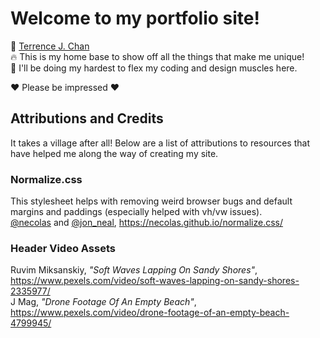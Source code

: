 # Welcome to my portfolio site!
🔗  [Terrence J. Chan](https://terrencejchan.com)  
🔥 This is my home base to show off all the things that make me unique!  
💪 I'll be doing my hardest to flex my coding and design muscles here. 

❤️ Please be impressed ❤️

## Attributions and Credits
It takes a village after all! Below are a list of attributions to resources that have helped me along the way of creating my site.

### Normalize.css
This stylesheet helps with removing weird browser bugs and default margins and paddings (especially helped with vh/vw issues).  
[@necolas](https://twitter.com/necolas) and [@jon_neal](https://twitter.com/jon_neal), https://necolas.github.io/normalize.css/

### Header Video Assets
Ruvim Miksanskiy, _"Soft Waves Lapping On Sandy Shores"_, https://www.pexels.com/video/soft-waves-lapping-on-sandy-shores-2335977/  
J Mag, _"Drone Footage Of An Empty Beach"_, https://www.pexels.com/video/drone-footage-of-an-empty-beach-4799945/  
